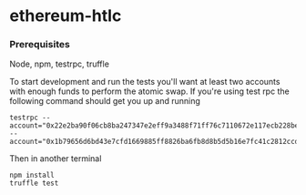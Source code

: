 # ethereum-htlc

### Prerequisites
Node, npm, testrpc, truffle


To start development and run the tests you'll want at least two accounts with enough funds to perform the atomic swap. If you're using test rpc the following command should get you up and running
```
testrpc --account="0x22e2ba90f06cb8ba247347e2eff9a3488f71ff76c7110672e117ecb228be80b6,100000000000000000000" --account="0x1b79656d6bd43e7cfd1669885ff8826ba6fb8d8b5d5b16e7fc41c2812ccdbf8d,100000000000000000000"
```
Then in another terminal
```
npm install
truffle test
```
